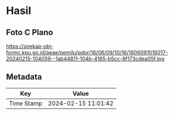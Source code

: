 # Hasil

## Foto C Plano

https://sirekap-obj-formc.kpu.go.id/aeae/pemilu/pdpr/16/06/09/10/16/1606091016017-20240215-104059--1ab44811-104b-4165-b5cc-8f173cdea05f.jpg


## Metadata

| Key        | Value               |
| ---------- | ------------------- |
| Time Stamp | 2024-02-15 11:01:42 |




